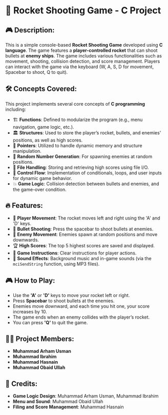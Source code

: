 # 🚀 Rocket Shooting Game - C Project

## 🎮 Description:
This is a simple console-based **Rocket Shooting Game** developed using **C language**. The game features a **player-controlled rocket** that can shoot bullets at **enemy ships**. The game includes various functionalities such as movement, shooting, collision detection, and score management. Players can interact with the game via the keyboard (W, A, S, D for movement, Spacebar to shoot, Q to quit).

## 🛠 Concepts Covered:
This project implements several core concepts of **C programming** including:

- 🏗 **Functions**: Defined to modularize the program (e.g., menu navigation, game logic, etc.).
- 🏛 **Structures**: Used to store the player’s rocket, bullets, and enemies' positions, as well as high scores.
- 🎯 **Pointers**: Utilized to handle dynamic memory and structure manipulation.
- 🎲 **Random Number Generation**: For spawning enemies at random positions.
- 📂 **File Handling**: Storing and retrieving high scores using file I/O.
- 🔁 **Control Flow**: Implementation of conditionals, loops, and user inputs for dynamic game behavior.
- 💥 **Game Logic**: Collision detection between bullets and enemies, and the game-over condition.

## 🔥 Features:
- 🚀 **Player Movement**: The rocket moves left and right using the 'A' and 'D' keys.
- 🎯 **Bullet Shooting**: Press the spacebar to shoot bullets at enemies.
- 👾 **Enemy Movement**: Enemies spawn at random positions and move downwards.
- 🏆 **High Scores**: The top 5 highest scores are saved and displayed.
- 📜 **Game Instructions**: Clear instructions for player actions.
- 🎵 **Sound Effects**: Background music and in-game sounds (via the `mciSendString` function, using MP3 files).

## 🎮 How to Play:
- Use the **'A'** or **'D'** keys to move your rocket left or right.
- Press **Spacebar** to shoot bullets at the enemies.
- Enemies move downward, and each time you hit one, your score increases by 10.
- The game ends when an enemy collides with the player’s rocket.
- You can press **'Q'** to quit the game.

## 👨‍💻 Project Members:
- **Muhammad Arham Usman**
- **Muhammad Ibrahim**
- **Muhammad Hasnain**
- **Muhammad Obaid Ullah**

## 🏅 Credits:
- **Game Logic Design**: Muhammad Arham Usman, Muhammad Ibrahim
- **Menu and Sound**: Muhammad Obaid Ullah
- **Filing and Score Management**: Muhammad Hasnain


